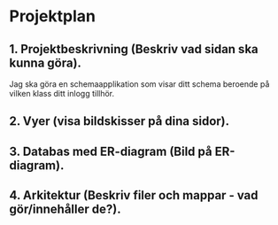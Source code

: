 # Projektplan

## 1. Projektbeskrivning (Beskriv vad sidan ska kunna göra).
Jag ska göra en schemaapplikation som visar ditt schema beroende på vilken klass ditt inlogg tillhör.
## 2. Vyer (visa bildskisser på dina sidor).

## 3. Databas med ER-diagram (Bild på ER-diagram).
## 4. Arkitektur (Beskriv filer och mappar - vad gör/innehåller de?).


